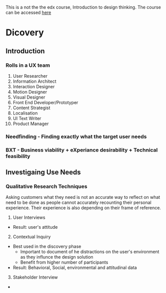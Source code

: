 This is a not the the edx course, Introduction to design thinking. The course can be accessed [here](https://courses.edx.org/courses/course-v1:Microsoft+DEV241x+3T2019/course/)

# Dicovery

## Introduction
### Rolls in a UX team
1. User Researcher
2. Information Architect
3. Interaction Designer
4. Motion Designer
5. Visual Designer
6. Front End Developer/Prototyper
7. Content Strategist
8. Localisation
9. UI Text Writer
10. Product Manager

### Needfinding - Finding exactly what the target user needs

### BXT - Business viability + eXperiance desirability + Technical feasibility

## Investigaing Use Needs
### Qualitative Research Techniques
Asking customers what they need is not an accurate way to reflect on what need to be done as people cannot accurately recounting their personal experience. Their experience is also depending on their frame of reference. 
1. User Interviews 
  * Result: user's attitude
2. Contextual Inquiry
  * Best used in the discovery phase
    * Important to document of he distractions on the user's environment as they influnce the design solution
    * Benefit from higher number of participants
  * Result: Behavioral, Social, environmental and attitudinal data
3. Stakeholder Interview
  *

